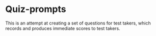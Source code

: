 # Quiz-prompts
This is an attempt at creating a set of questions for test takers, which records and produces immediate scores to test takers.
